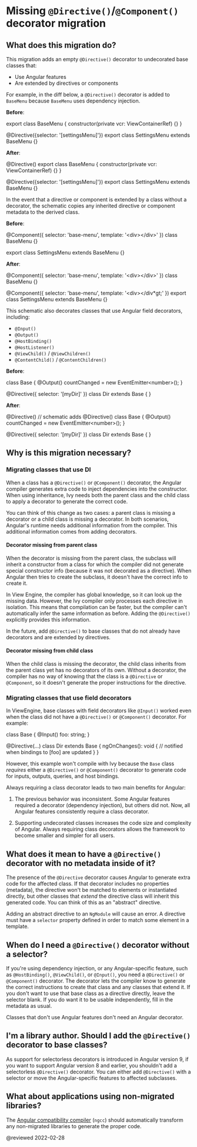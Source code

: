 # Missing `@Directive()`/`@Component()` decorator migration

## What does this migration do?

This migration adds an empty `@Directive()` decorator to undecorated base classes that:

*   Use Angular features
*   Are extended by directives or components

For example, in the diff below, a `@Directive()` decorator is added to `BaseMenu` because `BaseMenu` uses dependency injection.

**Before**:

<code-example format="typescript" language="typescript">

export class BaseMenu {
  constructor(private vcr: ViewContainerRef) {}
}

&commat;Directive({selector: '[settingsMenu]'})
export class SettingsMenu extends BaseMenu {}

</code-example>

**After**:

<code-example format="typescript" language="typescript">

&commat;Directive()
export class BaseMenu {
  constructor(private vcr: ViewContainerRef) {}
}

&commat;Directive({selector: '[settingsMenu]'})
export class SettingsMenu extends BaseMenu {}

</code-example>

In the event that a directive or component is extended by a class without a decorator, the schematic copies any inherited directive or component metadata to the derived class.

**Before**:

<code-example format="typescript" language="typescript">

&commat;Component({
  selector: 'base-menu',
  template: '&lt;div&gt;&lt;/div&gt;'
})
class BaseMenu {}

export class SettingsMenu extends BaseMenu {}

</code-example>

**After**:

<code-example format="typescript" language="typescript">

&commat;Component({
  selector: 'base-menu',
  template: '&lt;div&gt;&lt;/div&gt;'
})
class BaseMenu {}

&commat;Component({
  selector: 'base-menu',
  template: '&lt;div&gt;&lt;/div*gt;'
})
export class SettingsMenu extends BaseMenu {}

</code-example>

This schematic also decorates classes that use Angular field decorators, including:

*   `@Input()`
*   `@Output()`
*   `@HostBinding()`
*   `@HostListener()`
*   `@ViewChild()` / `@ViewChildren()`
*   `@ContentChild()` / `@ContentChildren()`

**Before**:

<code-example format="typescript" language="typescript">

class Base {
  &commat;Output()
  countChanged = new EventEmitter&lt;number&gt;();
}

&commat;Directive({
  selector: '[myDir]'
})
class Dir extends Base {
}

</code-example>

**After**:

<code-example format="typescript" language="typescript">

&commat;Directive() // schematic adds &commat;Directive()
class Base {
  &commat;Output()
  countChanged = new EventEmitter&lt;number&gt;();
}

&commat;Directive({
  selector: '[myDir]'
})
class Dir extends Base {
}

</code-example>

## Why is this migration necessary?

### Migrating classes that use DI

When a class has a `@Directive()` or `@Component()` decorator, the Angular compiler generates extra code to inject dependencies into the constructor. When using inheritance, Ivy needs both the parent class and the child class to apply a decorator to generate the correct code.

You can think of this change as two cases: a parent class is missing a decorator or a child class is missing a decorator. In both scenarios, Angular's runtime needs additional information from the compiler. This additional information comes from adding decorators.

#### Decorator missing from parent class

When the decorator is missing from the parent class, the subclass will inherit a constructor from a class for which the compiler did not generate special constructor info \(because it was not decorated as a directive\). When Angular then tries to create the subclass, it doesn't have the correct info to create it.

In View Engine, the compiler has global knowledge, so it can look up the missing data. However, the Ivy compiler only processes each directive in isolation. This means that compilation can be faster, but the compiler can't automatically infer the same information as before. Adding the `@Directive()` explicitly provides this information.

In the future, add `@Directive()` to base classes that do not already have decorators and are extended by directives.

#### Decorator missing from child class

When the child class is missing the decorator, the child class inherits from the parent class yet has no decorators of its own. Without a decorator, the compiler has no way of knowing that the class is a `@Directive` or `@Component`, so it doesn't generate the proper instructions for the directive.

### Migrating classes that use field decorators

In ViewEngine, base classes with field decorators like `@Input()` worked even when the class did not have a `@Directive()` or `@Component()` decorator. For example:

<code-example format="typescript" language="typescript">

class Base {
  &commat;Input()
  foo: string;
}

&commat;Directive(&hellip;)
class Dir extends Base {
  ngOnChanges(): void {
    // notified when bindings to [foo] are updated
  }
}

</code-example>

However, this example won't compile with Ivy because the `Base` class *requires* either a `@Directive()` or `@Component()` decorator to generate code for inputs, outputs, queries, and host bindings.

Always requiring a class decorator leads to two main benefits for Angular:

1.  The previous behavior was inconsistent. Some Angular features required a decorator \(dependency injection\), but others did not. Now, all Angular features consistently require a class decorator.

1.  Supporting undecorated classes increases the code size and complexity of Angular. Always requiring class decorators allows the framework to become smaller and simpler for all users.

## What does it mean to have a `@Directive()` decorator with no metadata inside of it?

The presence of the `@Directive` decorator causes Angular to generate extra code for the affected class. If that decorator includes no properties \(metadata\), the directive won't be matched to elements or instantiated directly, but other classes that *extend* the directive class will inherit this generated code. You can think of this as an "abstract" directive.

Adding an abstract directive to an `NgModule` will cause an error. A directive must have a `selector` property defined in order to match some element in a template.

## When do I need a `@Directive()` decorator without a selector?

If you're using dependency injection, or any Angular-specific feature, such as `@HostBinding()`, `@ViewChild()`, or `@Input()`, you need a `@Directive()` or `@Component()` decorator. The decorator lets the compiler know to generate the correct instructions to create that class and any classes that extend it. If you don't want to use that base class as a directive directly, leave the selector blank. If you do want it to be usable independently, fill in the metadata as usual.

Classes that don't use Angular features don't need an Angular decorator.

## I'm a library author. Should I add the `@Directive()` decorator to base classes?

As support for selectorless decorators is introduced in Angular version 9, if you want to support Angular version 8 and earlier, you shouldn't add a selectorless `@Directive()` decorator. You can either add `@Directive()` with a selector or move the Angular-specific features to affected subclasses.

## What about applications using non-migrated libraries?

The [Angular compatibility compiler](guide/glossary#ngcc) \(`ngcc`\) should automatically transform any non-migrated libraries to generate the proper code.

<!-- links -->

<!-- external links -->

<!-- end links -->

@reviewed 2022-02-28
